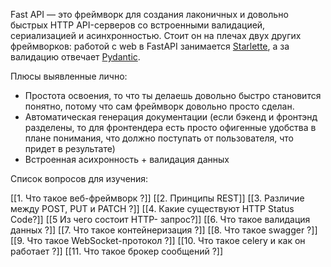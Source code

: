 Fast API — это фреймворк для создания лаконичных и довольно быстрых HTTP API-серверов со встроенными валидацией, сериализацией и асинхронностью. Стоит он на плечах двух других фреймворков: работой с web в FastAPI занимается [Starlette](https://www.starlette.io), а за валидацию отвечает [Pydantic](https://pydantic-docs.helpmanual.io).

Плюсы выявленные лично:

- Простота освоения, то что ты делаешь довольно быстро становится понятно, потому что сам фреймворк довольно просто сделан.
- Автоматическая генерация документации (если бэкенд и фронтэнд разделены, то для фронтендера есть просто офигенные удобства в плане понимания, что должно поступать от пользователя, что придет в результате)
- Встроенная асихронность + валидация данных

Список вопросов для изучения:

[[1. Что такое веб-фреймворк ?]]
[[2. Принципы REST]]
[[3. Различие между POST, PUT и PATCH ?]]
[[4. Какие существуют HTTP Status Code?]]
[[5 Из чего состоит HTTP- запрос?]]
[[6. Что такое валидация данных ?]]
[[7. Что такое контейнеризация ?]]
[[8. Что такое swagger ?]]
[[9. Что такое WebSocket-протокол ?]]
[[10. Что такое celery и как он работает ?]]
[[11. Что такое брокер сообщений ?]]

